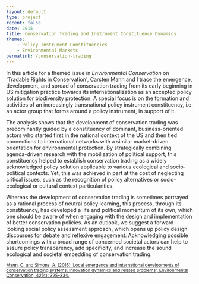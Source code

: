 ```yaml
---
layout: default
type: project
recent: false
date: 2015
title: Conservation Trading and Instrument Constituency Dynamics
themes: 
    - Policy Instrument Constituencies
    - Environmental Markets
permalink: /conservation-trading
---
```


In this article for a themed issue in *Environmental Conservation* on 'Tradable Rights in Conservation', Carsten Mann and I trace the emergence, development, and spread of conservation trading from its early beginning in US mitigation practice towards its internationalization as an accepted policy solution for biodiversity protection. A special focus is on the formation and activities of an increasingly transnational policy instrument constituency, i.e. an actor group that forms around a policy instrument, in support of it. 

The analysis shows that the development of conservation trading was predominantly guided by a constituency of dominant, business-oriented actors who started first in the national context of the US and then tied connections to international networks with a similar market-driven orientation for environmental protection. By strategically combining agenda-driven research with the mobilization of political support, this constituency helped to establish conservation trading as a widely acknowledged policy solution applicable to various ecological and socio-political contexts. Yet, this was achieved in part at the cost of neglecting critical issues, such as the recognition of policy alternatives or socio-ecological or cultural context particularities. 

Whereas the development of conservation trading is sometimes portrayed as a rational process of neutral policy learning, this process, through its constituency, has developed a life and political momentum of its own, which one should be aware of when engaging with the design and implementation of better conservation policies. As an outlook, we suggest a forward-looking social policy assessment approach, which opens up policy design discourses for debate and reflexive engagement. Acknowledging possible shortcomings with a broad range of concerned societal actors can help to assure policy transparency, add specificity, and increase the sound ecological and societal embedding of conservation trading.

<small>
    <a href="https://doi.org/10.1017/S0376892914000381">
        Mann, C. and Simons, A. (2015) 'Local emergence and international developments of conservation trading systems: Innovation dynamics and related problems', Environmental Conservation, 42(4): 325–334.
    </a>
</small>

